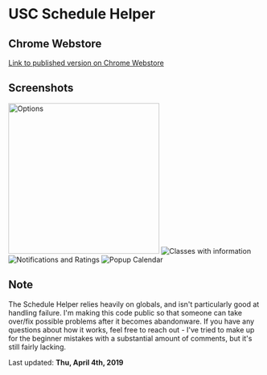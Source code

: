 # USC Schedule Helper

## Chrome Webstore

[Link to published version on Chrome Webstore](https://chrome.google.com/webstore/detail/usc-schedule-helper/gchplemiinhmilinflepfpmjhmbfnlhk)


## Screenshots

<img src="https://i.imgur.com/snfF6yo.png" alt="Options" width="300px">

<img src="https://i.imgur.com/sSih4to.png" alt="Classes with information">

<img src="https://i.imgur.com/e9w1EKV.png" alt="Notifications and Ratings"> 

<img src="https://i.imgur.com/mEbxr0F.png" alt="Popup Calendar">

## Note

The Schedule Helper relies heavily on globals, and isn't particularly good at handling failure. I'm making this code public so that someone can take over/fix possible problems after it becomes abandonware. If you have any questions about how it works, feel free to reach out - I've tried to make up for the beginner mistakes with a substantial amount of comments, but it's still fairly lacking. 

Last updated: **Thu, April 4th, 2019**

